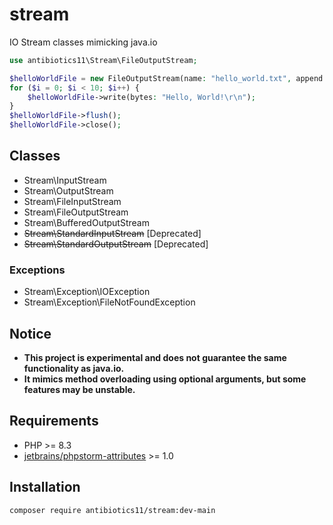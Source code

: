# stream

IO Stream classes mimicking java.io

```php
use antibiotics11\Stream\FileOutputStream;

$helloWorldFile = new FileOutputStream(name: "hello_world.txt", append: true);
for ($i = 0; $i < 10; $i++) {
    $helloWorldFile->write(bytes: "Hello, World!\r\n");
}
$helloWorldFile->flush();
$helloWorldFile->close();
```

## Classes

- Stream\InputStream
- Stream\OutputStream
- Stream\FileInputStream
- Stream\FileOutputStream
- Stream\BufferedOutputStream
- ~~Stream\StandardInputStream~~ [Deprecated]
- ~~Stream\StandardOutputStream~~ [Deprecated]

### Exceptions

- Stream\Exception\IOException
- Stream\Exception\FileNotFoundException

## Notice

- <b>This project is experimental and does not guarantee the same functionality as java.io.</b>
- <b>It mimics method overloading using optional arguments, but some features may be unstable.</b>

## Requirements

- PHP >= 8.3
- <a href="https://github.com/jetbrains/phpstorm-attributes">jetbrains/phpstorm-attributes</a> >= 1.0

## Installation
```shell
composer require antibiotics11/stream:dev-main
```
